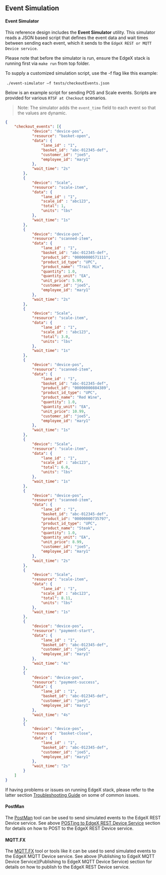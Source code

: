 ## Event Simulation

#### Event Simulator

This reference design includes the **Event Simulator** utility. This simulator reads a JSON based script that defines the event data and wait times between sending each event, which it sends to the `EdgeX REST or MQTT Device service`. 

Please note that before the simulator is run, ensure the EdgeX stack is running first via  `make run` from top folder. 

To supply a customized simulation script, use the -f flag like this example: 

​	`./event-simulator –f tests/checkoutEvents.json `

Below is an example script for sending POS and Scale events.  Scripts are provided for various `RTSF at Checkout` scenarios.

> Note: The simulator adds the `event_time` field to each event so that the values are dynamic.

``` json
{
    "checkout_events": [{
            "device": "device-pos",
            "resource": "basket-open",
            "data": {
                "lane_id" : "1",
                "basket_id": "abc-012345-def",
                "customer_id": "joe5",
                "employee_id": "mary1"
            },
            "wait_time": "2s"
        },
        {
            "device": "Scale",
            "resource": "scale-item",
            "data": {
                "lane_id" : "1",
                "scale_id" : "abc123",
                "total": 1,
                "units": "lbs"
            },
            "wait_time": "1s"
        },
        {
            "device": "device-pos",
            "resource": "scanned-item",
            "data": {
                "lane_id" : "1",
                "basket_id": "abc-012345-def",
                "product_id": "00000000571111",
                "product_id_type": "UPC",
                "product_name": "Trail Mix",
                "quantity": 1.0,
                "quantity_unit": "EA",
                "unit_price": 5.99,
                "customer_id": "joe5",
                "employee_id": "mary1"
            },
            "wait_time": "2s"
        },
        {
            "device": "Scale",
            "resource": "scale-item",
            "data": {
                "lane_id" : "1",
                "scale_id" : "abc123",
                "total": 3.0,
                "units": "lbs"
            },
            "wait_time": "1s"
        },
        {
            "device": "device-pos",
            "resource": "scanned-item",
            "data": {
                "lane_id" : "1",
                "basket_id": "abc-012345-def",
                "product_id": "00000000884389",
                "product_id_type": "UPC",
                "product_name": "Red Wine",
                "quantity": 1.0,
                "quantity_unit": "EA",
                "unit_price": 10.99,
                "customer_id": "joe5",
                "employee_id": "mary1"
            },
            "wait_time": "1s"
        },
        {
            "device": "Scale",
            "resource": "scale-item",
            "data": {
                "lane_id" : "1",
                "scale_id" : "abc123",
                "total": 6.0,
                "units": "lbs"
            },
            "wait_time": "1s"
        },
        {
            "device": "device-pos",
            "resource": "scanned-item",
            "data": {
                "lane_id" : "1",
                "basket_id": "abc-012345-def",
                "product_id": "00000000735797",
                "product_id_type": "UPC",
                "product_name": "Steak",
                "quantity": 1.0,
                "quantity_unit": "EA",
                "unit_price": 8.99,
                "customer_id": "joe5",
                "employee_id": "mary1"
            },
            "wait_time": "2s"
        },
        {
            "device": "Scale",
            "resource": "scale-item",
            "data": {
                "lane_id" : "1",
                "scale_id" : "abc123",
                "total": 8.11,
                "units": "lbs"
            },
            "wait_time": "1s"
        },
        {
            "device": "device-pos",
            "resource": "payment-start",
            "data": {
                "lane_id" : "1",
                "basket_id": "abc-012345-def",
                "customer_id": "joe5",
                "employee_id": "mary1"
            },
            "wait_time": "4s"
        },
        {
            "device": "device-pos",
            "resource": "payment-success",
            "data": {
                "lane_id" : "1",
                "basket_id": "abc-012345-def",
                "customer_id": "joe5",
                "employee_id": "mary1"
            },
            "wait_time": "4s"
        },
        {
            "device": "device-pos",
            "resource": "basket-close",
            "data": {
                "lane_id" : "1",
                "basket_id": "abc-012345-def",
                "customer_id": "joe5",
                "employee_id": "mary1"
            },
            "wait_time": "2s"
        }
    ]
}
```

If having problems or issues on running EdgeX stack, please refer to the latter section [Troubleshooting Guide](#troubleshooting-guide) on some of common issues. 

#### PostMan 

The [PostMan](https://www.getpostman.com/) tool can be used to send simulated events to the EdgeX REST Device service. See above [POSTing to EdgeX REST Device Service](#posting-to-edgex-rest-device-service) section for details on how to POST to the EdgeX REST Device service.

#### MQTT.FX

The [MQTT.FX](https://mqttfx.jensd.de/) tool or tools like it can be used to send simulated events to the EdgeX MQTT Device service. See above [Publishing to EdgeX MQTT Device Service](Publishing to EdgeX MQTT Device Service) section for details on how to publish to the EdgeX REST Device service.

